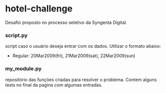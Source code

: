# hotel-challenge
Desafio proposto no processo seletivo da Syngenta Digital. 

### script.py 
script caso o usuário deseja entrar com os dados. Utilizar o formato abaixo:
* Regular: 20Mar2009(fri), 21Mar2009(sat), 22Mar2009(sun)


### my_module.py
repositório das funções criadas para resolver o problema.
Contem alguns tests no final da pagina com algumas entradas. 

